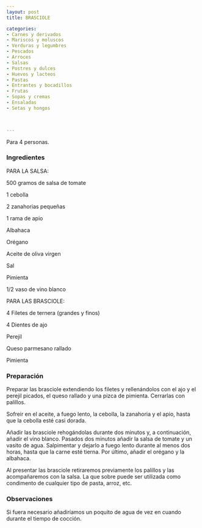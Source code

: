 ```yaml
---
layout: post
title: BRASCIOLE

categories:
- Carnes y derivados
- Mariscos y moluscos
- Verduras y legumbres
- Pescados
- Arroces
- Salsas
- Postres y dulces
- Huevos y lacteos
- Pastas
- Entrantes y bocadillos
- Frutas
- Sopas y cremas
- Ensaladas
- Setas y hongos
 


---
```


Para 4 personas.

<h3>Ingredientes</h3>

PARA LA SALSA:

500 gramos de salsa de tomate

1 cebolla

2 zanahorias pequeñas

1 rama de apio

Albahaca

Orégano

Aceite de oliva virgen

Sal

Pimienta

1/2 vaso de vino blanco

PARA LAS BRASCIOLE:

4 Filetes de ternera (grandes y finos)

4 Dientes de ajo

Perejil

Queso parmesano rallado

Pimienta

<h3>Preparación</h3>

Preparar las brasciole extendiendo los filetes y rellenándolos con el ajo y el perejil picados, el queso rallado y una pizca de pimienta. Cerrarlas con palillos.

Sofreir en el aceite, a fuego lento, la cebolla, la zanahoria y el apio, hasta que la cebolla esté casi dorada.

Añadir las brasciole rehogándolas durante dos minutos y, a continuación, añadir el vino blanco. Pasados dos minutos añadir la salsa de tomate y un vasito de agua. Salpimentar y dejarlo a fuego lento durante al menos dos horas, hasta que la carne esté tierna. Por último, añadir el orégano y la albahaca.

Al presentar las brasciole retiraremos previamente los palillos y las acompañaremos con la salsa. La que sobre puede ser utilizada como condimento de cualquier tipo de pasta, arroz, etc.

<h3>Observaciones</h3>

Si fuera necesario añadiríamos un poquito de agua de vez en cuando durante el tiempo de cocción.

